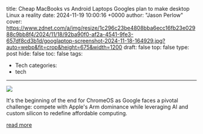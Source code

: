 title: Cheap MacBooks vs Android Laptops Googles plan to make desktop Linux a reality
date: 2024-11-19 10:00:16 +0000
author: "Jason Perlow"
cover: https://www.zdnet.com/a/img/resize/1c296c23be4808bba6ecc16fb23e02988c9bb8f4/2024/11/18/92ba90f0-af2a-4541-9fe3-657df8cd3b1d/googlaptop-screenshot-2024-11-18-164929.jpg?auto=webp&fit=crop&height=675&width=1200
draft: false
top: false
type: post
hide: false
toc: false
tags:
  - Tech
categories:
  - tech
---

![](https://www.zdnet.com/a/img/resize/1c296c23be4808bba6ecc16fb23e02988c9bb8f4/2024/11/18/92ba90f0-af2a-4541-9fe3-657df8cd3b1d/googlaptop-screenshot-2024-11-18-164929.jpg?auto=webp&fit=crop&height=675&width=1200)

It's the beginning of the end for ChromeOS as Google faces a pivotal challenge: compete with Apple's Arm dominance while leveraging AI and custom silicon to redefine affordable computing.

[read more](https://www.zdnet.com/article/cheap-macbooks-vs-android-laptops-googles-plan-to-make-desktop-linux-a-reality/)
